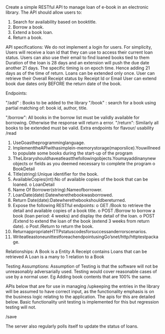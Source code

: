 Create a simple RESTful API to manage loan of e-book in an electronic library. The API should allow users to:
1. Search for availability based on booktitle. 
2. Borrow a book.
3. Extend a book loan.
4. Return a book.


API specifications:
We do not implement a login for users. For simplicity, Users will receive a loan id that they can use to access their current loan status. Users can also use their email to find loaned books tied to them
Duration of the loan is 28 days and an extension will push the due date another 21 days. The specific timing is on epoch time. Hence adding 21 days as of the time of return.
Loans can be extended only once.
User can retrieve their Overall Receipt status by Receipt Id or Email
User can extend book due dates only BEFORE the return date of the book.

Endpoints:

"/add" : Books to be added to the library
"/book" : search for a book using partial matching of: book id, author, title.


"/borrow": All books in the borrow list must be validly available for borrowing. Otherwise the response will return a error.
"/return": Similarly all books to be extended must be valid.
Extra endpoints for flavour/ usability
/read


1. UseGoastheprogramminglanguage.
2. ImplementtheAPIwithasimplein-memorystorage(maporslice).Youwillneed
to populate some books during the start-up of the program
1. TheLibraryshouldhaveatleastthefollowingobjects.Youmayaddinanynew
objects or fields as you deemed necessary to complete the program o BookDetail
1. Title(string):Unique identifier for the book.
2. AvailableCopies(int):No of available copies of the book that can be
    loaned. 
o LoanDetail
1. Name Of Borrower(string):Nameofborrower.
2. LoanDate(date):Datewherethebookwasborrowed.
3. Return Date(date):Datewherethebookshouldbereturned.
4. Expose the following RESTful endpoints:
o GET /Book to retrieve the detail and available copies of a book title.
o POST /Borrow to borrow a book (loan period: 4 weeks) and display the detail
of the loan.
o POST /Extend to extend the loan of the book (extend 3 weeks from return
date).
o Post /Return to return the book.
1. ReturnappropriateHTTPstatuscodesforsuccessanderrorscenarios.
2. WriteatleastoneunittestforeachendpointusingGo’snet/http/httptestpackage.

Relationships:
A Book is a Entity
A Receipt contains Loans that can be retrieved
A Loan is a many to 1 relation to a Book

Testing Assumptions:
Assumption of Testing is that the software will not be unreasonably adversarially used.
Testing would cover reasonable cases of use by a normal user.
Eg Adding book contents that are 100% the same.

APIs below that are for use in managing /upkeeping the entries in the library will be assumed to have correct input, as the functionality emphasis is on the business logic relating to the application. The apis for this are detailed below. Basic functionality unit testing is implemented for this but regression testing will not.

/save

The server also regularly polls itself to update the status of loans.